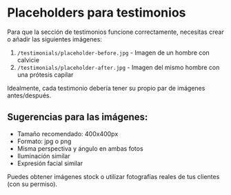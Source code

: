 # Placeholders para testimonios

Para que la sección de testimonios funcione correctamente, necesitas crear o añadir las siguientes imágenes:

1. `/testimonials/placeholder-before.jpg` - Imagen de un hombre con calvicie
2. `/testimonials/placeholder-after.jpg` - Imagen del mismo hombre con una prótesis capilar

Idealmente, cada testimonio debería tener su propio par de imágenes antes/después.

## Sugerencias para las imágenes:

- Tamaño recomendado: 400x400px
- Formato: jpg o png
- Misma perspectiva y ángulo en ambas fotos
- Iluminación similar
- Expresión facial similar

Puedes obtener imágenes stock o utilizar fotografías reales de tus clientes (con su permiso).
